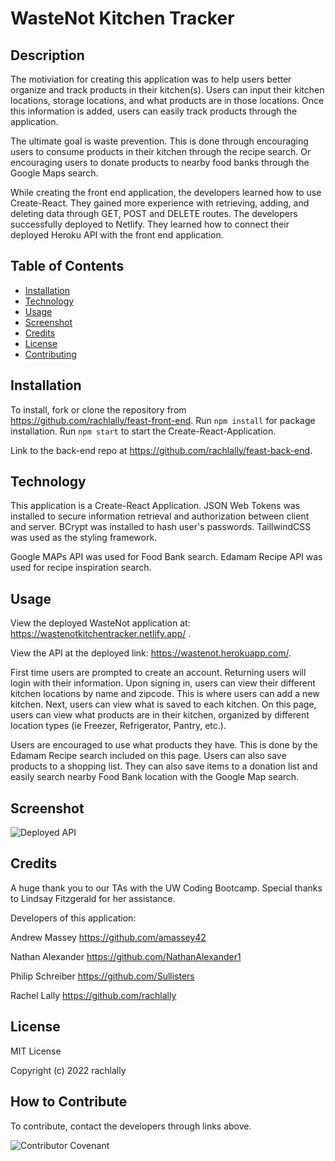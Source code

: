 # WasteNot Kitchen Tracker

## Description

The motiviation for creating this application was to help users better organize and track products in their kitchen(s).  Users can input their kitchen locations, storage locations, and what products are in those locations.  Once this information is added, users can easily track products through the application. 

The ultimate goal is waste prevention.  This is done through encouraging users to consume products in their kitchen through the recipe search.  Or encouraging users to donate products to nearby food banks through the Google Maps search.

While creating the front end application, the developers learned how to use Create-React.  They gained more experience with retrieving, adding, and deleting data through GET, POST and DELETE routes.  The developers successfully deployed to Netlify.  They learned how to connect their deployed Heroku API with the front end application.

## Table of Contents

- [Installation](#installation)
- [Technology](#technology)
- [Usage](#usage)
- [Screenshot](#screenshot)
- [Credits](#credits)
- [License](#license)
- [Contributing](#contributing)


## Installation

To install, fork or clone the repository from https://github.com/rachlally/feast-front-end.  Run `npm install` for package installation.  Run `npm start` to start the Create-React-Application.

Link to the back-end repo at https://github.com/rachlally/feast-back-end.

## Technology 

This application is a Create-React Application.  JSON Web Tokens was installed to secure information retrieval and authorization between client and server. BCrypt was installed to hash user's passwords.  TaillwindCSS was used as the styling framework.

Google MAPs API was used for Food Bank search.  Edamam Recipe API was used for recipe inspiration search.

## Usage

View the deployed WasteNot application at: https://wastenotkitchentracker.netlify.app/ .

View the API at the deployed link: https://wastenot.herokuapp.com/.

First time users are prompted to create an account.  Returning users will login with their information.  Upon signing in, users can view their different kitchen locations by name and zipcode.  This is where users can add a new kitchen.  Next, users can view what is saved to each kitchen.  On this page, users can view what products are in their kitchen, organized by different location types (ie Freezer, Refrigerator, Pantry, etc.).

Users are encouraged to use what products they have.  This is done by the Edamam Recipe search included on this page.  Users can also save products to a shopping list.  They can also save items to a donation list and easily search nearby Food Bank location with the Google Map search.

## Screenshot

![Deployed API](DeployedAPI.png)

## Credits

A huge thank you to our TAs with the UW Coding Bootcamp.  Special thanks to Lindsay Fitzgerald for her assistance.

Developers of this application:

Andrew Massey https://github.com/amassey42

Nathan Alexander https://github.com/NathanAlexander1

Philip Schreiber https://github.com/Sullisters

Rachel Lally https://github.com/rachlally


## License

MIT License

Copyright (c) 2022 rachlally

## How to Contribute

To contribute, contact the developers through links above.

![Contributor Covenant](https://img.shields.io/badge/Contributor%20Covenant-2.1-4baaaa.svg)

